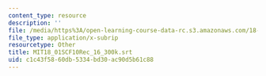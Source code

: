 ```yaml
---
content_type: resource
description: ''
file: /media/https%3A/open-learning-course-data-rc.s3.amazonaws.com/18-01sc-single-variable-calculus-fall-2010/c1c43f5860db5334bd30ac90d5b61c88_MIT18_01SCF10Rec_16_300k.vtt
file_type: application/x-subrip
resourcetype: Other
title: MIT18_01SCF10Rec_16_300k.srt
uid: c1c43f58-60db-5334-bd30-ac90d5b61c88
---
```


